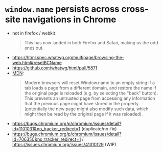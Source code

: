 # `window.name` persists across cross-site navigations in Chrome

- not in firefox / webkit
  > This has now landed in both Firefox and Safari, making us the odd ones out.
- https://html.spec.whatwg.org/multipage/browsing-the-web.html#resetBCName
- https://github.com/whatwg/html/pull/5871
- [MDN](https://developer.mozilla.org/en-US/docs/Web/API/Window/name):
  > Modern browsers will reset Window.name to an empty string if a tab loads a page from a different domain, and restore the name if the original page is reloaded (e.g. by selecting the "back" button). This prevents an untrusted page from accessing any information that the previous page might have stored in the property (potentially the new page might also modify such data, which might then be read by the original page if it was reloaded).
- https://bugs.chromium.org/p/chromium/issues/detail?id=1101031&no_tracker_redirect=1 (duplicate/no-fix)
- https://bugs.chromium.org/p/chromium/issues/detail?id=706350&no_tracker_redirect=1 / https://issues.chromium.org/issues/41310129 (WIP)